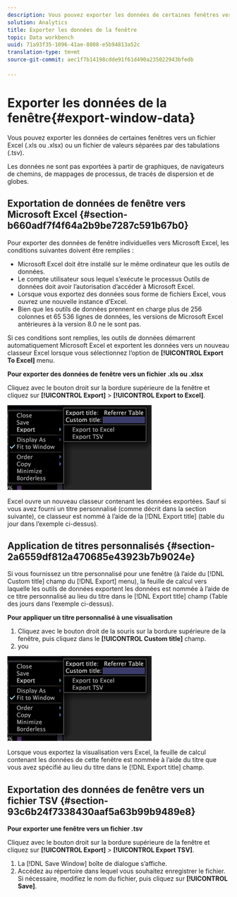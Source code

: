 ```yaml
---
description: Vous pouvez exporter les données de certaines fenêtres vers un fichier Excel (.xls ou .xlsx) ou un fichier de valeurs séparées par des tabulations (.tsv).
solution: Analytics
title: Exporter les données de la fenêtre
topic: Data workbench
uuid: 71a93f35-1096-41ae-8808-e5b94813a52c
translation-type: tm+mt
source-git-commit: aec1f7b14198cdde91f61d490a235022943bfedb

---
```



# Exporter les données de la fenêtre{#export-window-data}

Vous pouvez exporter les données de certaines fenêtres vers un fichier Excel (.xls ou .xlsx) ou un fichier de valeurs séparées par des tabulations (.tsv).

Les données ne sont pas exportées à partir de graphiques, de navigateurs de chemins, de mappages de processus, de tracés de dispersion et de globes.

## Exportation de données de fenêtre vers Microsoft Excel {#section-b660adf7f4f64a2b9be7287c591b67b0}

Pour exporter des données de fenêtre individuelles vers Microsoft Excel, les conditions suivantes doivent être remplies :

* Microsoft Excel doit être installé sur le même ordinateur que les outils de données.
* Le compte utilisateur sous lequel s’exécute le processus Outils de données doit avoir l’autorisation d’accéder à Microsoft Excel.
* Lorsque vous exportez des données sous forme de fichiers Excel, vous ouvrez une nouvelle instance d’Excel.
* Bien que les outils de données prennent en charge plus de 256 colonnes et 65 536 lignes de données, les versions de Microsoft Excel antérieures à la version 8.0 ne le sont pas.

Si ces conditions sont remplies, les outils de données démarrent automatiquement Microsoft Excel et exportent les données vers un nouveau classeur Excel lorsque vous sélectionnez l’option de **[!UICONTROL Export To Excel]** menu.

**Pour exporter des données de fenêtre vers un fichier .xls ou .xlsx**

Cliquez avec le bouton droit sur la bordure supérieure de la fenêtre et cliquez sur **[!UICONTROL Export]** > **[!UICONTROL Export to Excel]**.

![](assets/mnu_window_TitleBar_Export.png)

Excel ouvre un nouveau classeur contenant les données exportées. Sauf si vous avez fourni un titre personnalisé (comme décrit dans la section suivante), ce classeur est nommé à l’aide de la [!DNL Export title] (table du jour dans l’exemple ci-dessus).

## Application de titres personnalisés {#section-2a6559df812a470685e43923b7b9024e}

Si vous fournissez un titre personnalisé pour une fenêtre (à l’aide du [!DNL Custom title] champ du [!DNL Export] menu), la feuille de calcul vers laquelle les outils de données exportent les données est nommée à l’aide de ce titre personnalisé au lieu du titre dans le [!DNL Export title] champ (Table des jours dans l’exemple ci-dessus).

**Pour appliquer un titre personnalisé à une visualisation**

1. Cliquez avec le bouton droit de la souris sur la bordure supérieure de la fenêtre, puis cliquez dans le **[!UICONTROL Custom title]** champ.
1. you

![](assets/mnu_window_TitleBar_Export.png)

Lorsque vous exportez la visualisation vers Excel, la feuille de calcul contenant les données de cette fenêtre est nommée à l’aide du titre que vous avez spécifié au lieu du titre dans le [!DNL Export title] champ.

## Exportation des données de fenêtre vers un fichier TSV {#section-93c6b24f7338430aaf5a63b99b9489e8}

**Pour exporter une fenêtre vers un fichier .tsv**

Cliquez avec le bouton droit sur la bordure supérieure de la fenêtre et cliquez sur **[!UICONTROL Export]** > **[!UICONTROL Export TSV]**.

1. La [!DNL Save Window] boîte de dialogue s’affiche.
1. Accédez au répertoire dans lequel vous souhaitez enregistrer le fichier. Si nécessaire, modifiez le nom du fichier, puis cliquez sur **[!UICONTROL Save]**.

